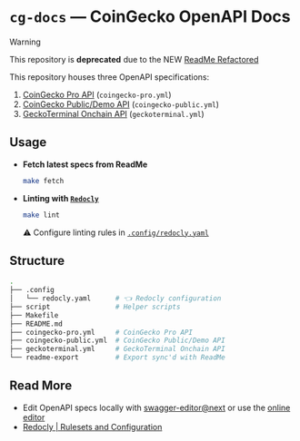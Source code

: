 # `cg-docs` — CoinGecko OpenAPI Docs

> [!WARNING]
> This repository is **deprecated** due to the NEW [ReadMe Refactored](https://blog.readme.com/readme-refactored-new-editing-experience-bi-directional-syncing-with-github-2/)

This repository houses three OpenAPI specifications:

1. [CoinGecko Pro API](https://docs.coingecko.com/openapi/6584ea6ce07e130056b1af99) (`coingecko-pro.yml`)
2. [CoinGecko Public/Demo API](https://docs.coingecko.com/openapi/65bf9cabb0951b0072e2cade) (`coingecko-public.yml`)
3. [GeckoTerminal Onchain API](https://docs.coingecko.com/openapi/6585013ec2907b0031346aa4) (`geckoterminal.yml`)

## Usage

- **Fetch latest specs from ReadMe**

    ```bash
    make fetch
    ```

- **Linting with [`Redocly`](https://redocly.com/docs/cli/commands/lint)**

    ```bash
    make lint
    ```

    ⚠️ Configure linting rules in [`.config/redocly.yaml`](./.config/redocly.yaml)

## Structure

```sh
.
├── .config
│   └── redocly.yaml      # 👈 Redocly configuration
├── script                # Helper scripts
├── Makefile
├── README.md
├── coingecko-pro.yml     # CoinGecko Pro API
├── coingecko-public.yml  # CoinGecko Public/Demo API
├── geckoterminal.yml     # GeckoTerminal Onchain API
└── readme-export         # Export sync'd with ReadMe
```

## Read More

- Edit OpenAPI specs locally with [swagger-editor@next](https://github.com/swagger-api/swagger-editor/tree/next) or use the [online editor](https://editor-next.swagger.io/)
- [Redocly | Rulesets and Configuration](https://redocly.com/docs/cli/rules)
